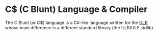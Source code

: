 # C$ (C Blunt) Language & Compiler

The C Blunt (or C$) language is a C#-like language written for the [ULR](https://github.com/uncommon-language-framework/runtime) whose main difference is a different standard library (the ULR/ULF stdlib).